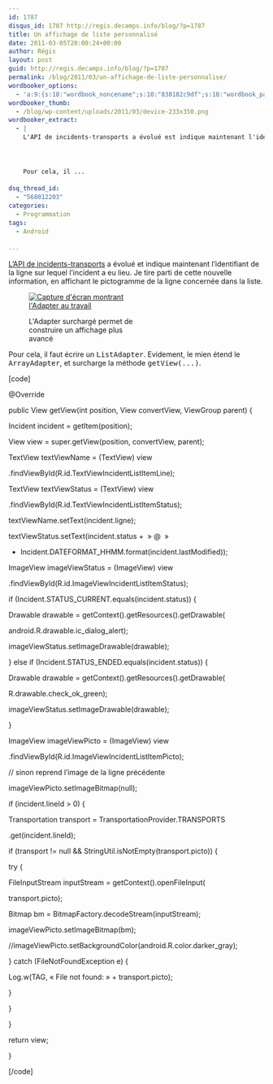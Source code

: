 ```yaml
---
id: 1787
disqus_id: 1787 http://regis.decamps.info/blog/?p=1787
title: Un affichage de liste personnalisé
date: 2011-03-05T20:00:24+00:00
author: Régis
layout: post
guid: http://regis.decamps.info/blog/?p=1787
permalink: /blog/2011/03/un-affichage-de-liste-personnalise/
wordbooker_options:
  - 'a:9:{s:18:"wordbook_noncename";s:10:"838182c9df";s:18:"wordbook_page_post";s:4:"-100";s:18:"wordbook_orandpage";s:1:"2";s:23:"wordbook_default_author";s:1:"1";s:23:"wordbook_extract_length";s:3:"256";s:19:"wordbook_actionlink";s:3:"300";s:26:"wordbooker_publish_default";s:2:"on";s:18:"wordbook_attribute";s:0:"";s:29:"wordbooker_status_update_text";s:33:"New blog post :  %title% - %link%";}'
wordbooker_thumb:
  - /blog/wp-content/uploads/2011/03/device-233x350.png
wordbooker_extract:
  - |
    L'API de incidents-transports a évolué est indique maintenant l'identifiant de la ligne sur lequel l'incident a eu lieu. Je tire parti de cette nouvelle information, en affichant le pictogramme de la ligne concernée dans la liste.
    
    
    
    Pour cela, il ...

dsq_thread_id:
  - "568012203"
categories:
  - Programmation
tags:
  - Android

---
```

[L’API de incidents-transports](http://www.incidents-transports.com/dev/) a évolué et indique maintenant l’identifiant de la ligne sur lequel l’incident a eu lieu. Je tire parti de cette nouvelle information, en affichant le pictogramme de la ligne concernée dans la liste. <figure id="attachment_1789" style="width: 233px" class="wp-caption alignnone">

[<img src="/blog/wp-content/uploads/2011/03/device-233x350.png" alt="Capture d&#039;écran montrant l&#039;Adapter au travail" title="Liste des incidents avec Custom Adapter" width="233" height="350" class="size-medium wp-image-1789" srcset="/blog/wp-content/uploads/2011/03/device-233x350.png 233w, /blog/wp-content/uploads/2011/03/device.png 320w" sizes="(max-width: 233px) 100vw, 233px" />](/blog/wp-content/uploads/2011/03/device.png)<figcaption class="wp-caption-text">L'Adapter surchargé permet de construire un affichage plus avancé</figcaption></figure> 

Pour cela, il faut écrire un <tt>ListAdapter</tt>. Evidement, le mien étend le <tt>ArrayAdapter</tt>, et surcharge la méthode <tt>getView(...)</tt>.

[code]
	  
@Override
	  
public View getView(int position, View convertView, ViewGroup parent) {
		  
Incident incident = getItem(position);

View view = super.getView(position, convertView, parent);
		  
TextView textViewName = (TextView) view
				  
.findViewById(R.id.TextViewIncidentListItemLine);
		  
TextView textViewStatus = (TextView) view
				  
.findViewById(R.id.TextViewIncidentListItemStatus);
		  
textViewName.setText(incident.ligne);
		  
textViewStatus.setText(incident.status +  » @  »
				  
+ Incident.DATEFORMAT_HHMM.format(incident.lastModified));

ImageView imageViewStatus = (ImageView) view
				  
.findViewById(R.id.ImageViewIncidentListItemStatus);
		  
if (Incident.STATUS_CURRENT.equals(incident.status)) {
			  
Drawable drawable = getContext().getResources().getDrawable(
					  
android.R.drawable.ic\_dialog\_alert);
			  
imageViewStatus.setImageDrawable(drawable);
		  
} else if (Incident.STATUS_ENDED.equals(incident.status)) {
			  
Drawable drawable = getContext().getResources().getDrawable(
					  
R.drawable.check\_ok\_green);
			  
imageViewStatus.setImageDrawable(drawable);
		  
}

ImageView imageViewPicto = (ImageView) view
				  
.findViewById(R.id.ImageViewIncidentListItemPicto);
		  
// sinon reprend l’image de la ligne précédente
		  
imageViewPicto.setImageBitmap(null);
		  
if (incident.lineId > 0) {
			  
Transportation transport = TransportationProvider.TRANSPORTS
					  
.get(incident.lineId);
			  
if (transport != null && StringUtil.isNotEmpty(transport.picto)) {
				  
try {
					  
FileInputStream inputStream = getContext().openFileInput(
							  
transport.picto);
					  
Bitmap bm = BitmapFactory.decodeStream(inputStream);
					  
imageViewPicto.setImageBitmap(bm);
					  
//imageViewPicto.setBackgroundColor(android.R.color.darker_gray);
				  
} catch (FileNotFoundException e) {
					  
Log.w(TAG, « File not found: » + transport.picto);
				  
}
			  
}
		  
}
		  
return view;
	  
}
  
[/code]
